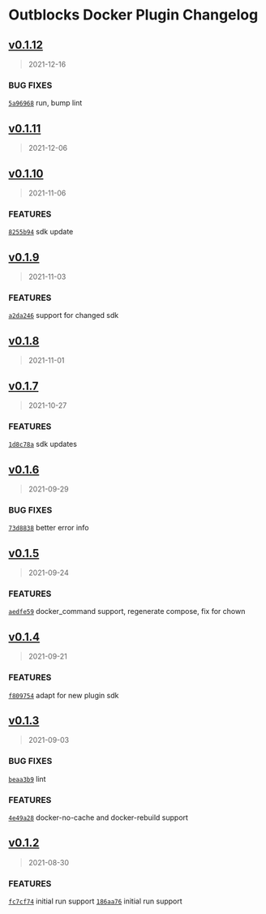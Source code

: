 # Outblocks Docker Plugin Changelog

## [v0.1.12](https://github.com/outblocks/cli-plugin-docker/compare/v0.1.11...v0.1.12)

> 2021-12-16

### BUG FIXES

[`5a96968`](https://github.com/outblocks/cli-plugin-docker/commit/5a9696852825597a5fe88dbb29064e9ae81622b4) run, bump lint


## [v0.1.11](https://github.com/outblocks/cli-plugin-docker/compare/v0.1.10...v0.1.11)

> 2021-12-06


## [v0.1.10](https://github.com/outblocks/cli-plugin-docker/compare/v0.1.9...v0.1.10)

> 2021-11-06

### FEATURES

[`8255b94`](https://github.com/outblocks/cli-plugin-docker/commit/8255b9401ccbe99e30c75d206f092a628a607ce6) sdk update


## [v0.1.9](https://github.com/outblocks/cli-plugin-docker/compare/v0.1.8...v0.1.9)

> 2021-11-03

### FEATURES

[`a2da246`](https://github.com/outblocks/cli-plugin-docker/commit/a2da246c7b6be07465c709ced97f99a09636528b) support for changed sdk


## [v0.1.8](https://github.com/outblocks/cli-plugin-docker/compare/v0.1.7...v0.1.8)

> 2021-11-01


## [v0.1.7](https://github.com/outblocks/cli-plugin-docker/compare/v0.1.6...v0.1.7)

> 2021-10-27

### FEATURES

[`1d8c78a`](https://github.com/outblocks/cli-plugin-docker/commit/1d8c78ab4bf929bb30347b59fc7f57d54efdd6fa) sdk updates


## [v0.1.6](https://github.com/outblocks/cli-plugin-docker/compare/v0.1.5...v0.1.6)

> 2021-09-29

### BUG FIXES

[`73d8838`](https://github.com/outblocks/cli-plugin-docker/commit/73d8838477adff19f6d2ea7a051d12130c364521) better error info


## [v0.1.5](https://github.com/outblocks/cli-plugin-docker/compare/v0.1.4...v0.1.5)

> 2021-09-24

### FEATURES

[`aedfe59`](https://github.com/outblocks/cli-plugin-docker/commit/aedfe592651abaf2b1bc22f7db8ca04241971686) docker_command support, regenerate compose, fix for chown


## [v0.1.4](https://github.com/outblocks/cli-plugin-docker/compare/v0.1.3...v0.1.4)

> 2021-09-21

### FEATURES

[`f809754`](https://github.com/outblocks/cli-plugin-docker/commit/f8097545e8a910b9b06f6a0767bc1123ac63fe51) adapt for new plugin sdk


## [v0.1.3](https://github.com/outblocks/cli-plugin-docker/compare/v0.1.2...v0.1.3)

> 2021-09-03

### BUG FIXES

[`beaa3b9`](https://github.com/outblocks/cli-plugin-docker/commit/beaa3b939617ee46d9448f8853610e59b27edb1f) lint

### FEATURES

[`4e49a28`](https://github.com/outblocks/cli-plugin-docker/commit/4e49a28e91d8f78b472be0f7e4f054246732937c) docker-no-cache and docker-rebuild support


## [v0.1.2](https://github.com/outblocks/cli-plugin-docker/compare/v0.1.1...v0.1.2)

> 2021-08-30

### FEATURES

[`fc7cf74`](https://github.com/outblocks/cli-plugin-docker/commit/fc7cf74285a653fa5f3701872c1fa43cae0cc137) initial run support
[`186aa76`](https://github.com/outblocks/cli-plugin-docker/commit/186aa7616169517e93792c21f090781f67f32cdc) initial run support

